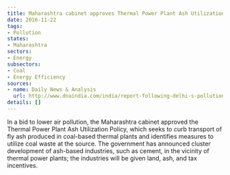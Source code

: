 ```yaml
---
title: Maharashtra cabinet approves Thermal Power Plant Ash Utilization Policy
date: 2016-11-22
tags:
- Pollution
states:
- Maharashtra
sectors:
- Energy
subsectors:
- Coal
- Energy Efficiency
sources:
- name: Daily News & Analysis
  url: http://www.dnaindia.com/india/report-following-delhi-s-pollution-disaster-maharashtra-adopts-policy-to-curb-transport-of-fly-ash-2273918
details: []
---
```


In a bid to lower air pollution, the Maharashtra cabinet approved the Thermal Power Plant Ash Utilization Policy, which seeks to curb transport of fly ash produced in coal-based thermal plants and identifies measures to utilize coal waste at the source. The government has announced cluster development of ash-based industries, such as cement, in the vicinity of thermal power plants; the industries will be given land, ash, and tax incentives.
